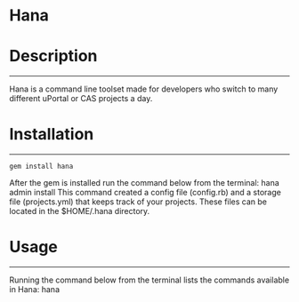 # Hana

# Description
***
Hana is a command line toolset made for developers who switch to many different uPortal or CAS projects a day.

# Installation
***
    gem install hana

After the gem is installed run the command below from the terminal:
    hana admin install
This command created a config file (config.rb) and a storage file (projects.yml) that keeps track of your projects.  These files can be located in the $HOME/.hana directory.

# Usage
***
Running the command below from the terminal lists the commands available in Hana:
   hana